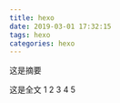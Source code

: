 ```yaml
---
title: hexo
date: 2019-03-01 17:32:15
tags: hexo
categories: hexo
---
```


这是摘要

<!-- more -->

这是全文
1
2
3
4
5
